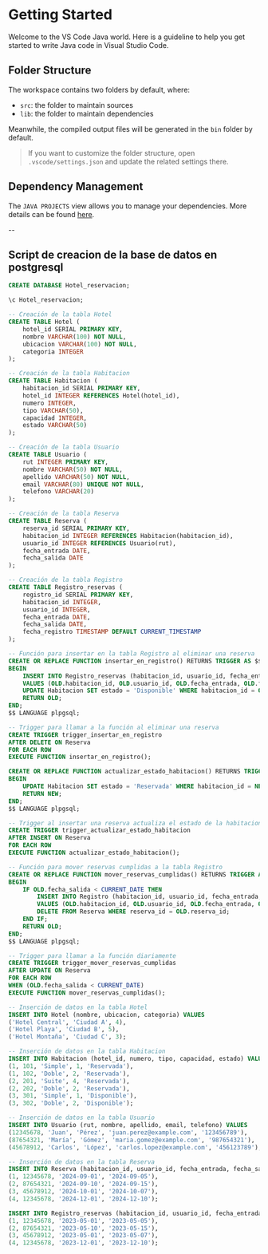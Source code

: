 # Getting Started

Welcome to the VS Code Java world. Here is a guideline to help you get started to write Java code in Visual Studio Code.

## Folder Structure

The workspace contains two folders by default, where:

- `src`: the folder to maintain sources
- `lib`: the folder to maintain dependencies

Meanwhile, the compiled output files will be generated in the `bin` folder by default.

> If you want to customize the folder structure, open `.vscode/settings.json` and update the related settings there.

## Dependency Management

The `JAVA PROJECTS` view allows you to manage your dependencies. More details can be found [here](https://github.com/microsoft/vscode-java-dependency#manage-dependencies).

--  

## Script de creacion de la base de datos en postgresql

```sql
CREATE DATABASE Hotel_reservacion;

\c Hotel_reservacion;

-- Creación de la tabla Hotel
CREATE TABLE Hotel (
    hotel_id SERIAL PRIMARY KEY,
    nombre VARCHAR(100) NOT NULL,
    ubicacion VARCHAR(100) NOT NULL,
    categoria INTEGER
);

-- Creación de la tabla Habitacion
CREATE TABLE Habitacion (
    habitacion_id SERIAL PRIMARY KEY,
    hotel_id INTEGER REFERENCES Hotel(hotel_id),
    numero INTEGER,
    tipo VARCHAR(50),
    capacidad INTEGER,
    estado VARCHAR(50)
);

-- Creación de la tabla Usuario
CREATE TABLE Usuario (
    rut INTEGER PRIMARY KEY,
    nombre VARCHAR(50) NOT NULL,
    apellido VARCHAR(50) NOT NULL,
    email VARCHAR(80) UNIQUE NOT NULL,
    telefono VARCHAR(20)
);

-- Creación de la tabla Reserva
CREATE TABLE Reserva (
    reserva_id SERIAL PRIMARY KEY,
    habitacion_id INTEGER REFERENCES Habitacion(habitacion_id),
    usuario_id INTEGER REFERENCES Usuario(rut),
    fecha_entrada DATE,
    fecha_salida DATE
);

-- Creación de la tabla Registro
CREATE TABLE Registro_reservas (
    registro_id SERIAL PRIMARY KEY,
    habitacion_id INTEGER,
    usuario_id INTEGER,
    fecha_entrada DATE,
    fecha_salida DATE,
    fecha_registro TIMESTAMP DEFAULT CURRENT_TIMESTAMP
);

-- Función para insertar en la tabla Registro al eliminar una reserva
CREATE OR REPLACE FUNCTION insertar_en_registro() RETURNS TRIGGER AS $$
BEGIN
    INSERT INTO Registro_reservas (habitacion_id, usuario_id, fecha_entrada, fecha_salida)
    VALUES (OLD.habitacion_id, OLD.usuario_id, OLD.fecha_entrada, OLD.fecha_salida);
    UPDATE Habitacion SET estado = 'Disponible' WHERE habitacion_id = OLD.habitacion_id;
    RETURN OLD;
END;
$$ LANGUAGE plpgsql;

-- Trigger para llamar a la función al eliminar una reserva
CREATE TRIGGER trigger_insertar_en_registro
AFTER DELETE ON Reserva
FOR EACH ROW
EXECUTE FUNCTION insertar_en_registro();

CREATE OR REPLACE FUNCTION actualizar_estado_habitacion() RETURNS TRIGGER AS $$
BEGIN
    UPDATE Habitacion SET estado = 'Reservada' WHERE habitacion_id = NEW.habitacion_id;
    RETURN NEW;
END;
$$ LANGUAGE plpgsql;

-- Trigger al insertar una reserva actualiza el estado de la habitacion
CREATE TRIGGER trigger_actualizar_estado_habitacion
AFTER INSERT ON Reserva
FOR EACH ROW
EXECUTE FUNCTION actualizar_estado_habitacion();

-- Función para mover reservas cumplidas a la tabla Registro
CREATE OR REPLACE FUNCTION mover_reservas_cumplidas() RETURNS TRIGGER AS $$
BEGIN
    IF OLD.fecha_salida < CURRENT_DATE THEN
        INSERT INTO Registro (habitacion_id, usuario_id, fecha_entrada, fecha_salida)
        VALUES (OLD.habitacion_id, OLD.usuario_id, OLD.fecha_entrada, OLD.fecha_salida);
        DELETE FROM Reserva WHERE reserva_id = OLD.reserva_id;
    END IF;
    RETURN OLD;
END;
$$ LANGUAGE plpgsql;

-- Trigger para llamar a la función diariamente
CREATE TRIGGER trigger_mover_reservas_cumplidas
AFTER UPDATE ON Reserva
FOR EACH ROW
WHEN (OLD.fecha_salida < CURRENT_DATE)
EXECUTE FUNCTION mover_reservas_cumplidas();

-- Inserción de datos en la tabla Hotel
INSERT INTO Hotel (nombre, ubicacion, categoria) VALUES
('Hotel Central', 'Ciudad A', 4),
('Hotel Playa', 'Ciudad B', 5),
('Hotel Montaña', 'Ciudad C', 3);

-- Inserción de datos en la tabla Habitacion
INSERT INTO Habitacion (hotel_id, numero, tipo, capacidad, estado) VALUES
(1, 101, 'Simple', 1, 'Reservada'),
(1, 102, 'Doble', 2, 'Reservada'),
(2, 201, 'Suite', 4, 'Reservada'),
(2, 202, 'Doble', 2, 'Reservada'),
(3, 301, 'Simple', 1, 'Disponible'),
(3, 302, 'Doble', 2, 'Disponible');

-- Inserción de datos en la tabla Usuario
INSERT INTO Usuario (rut, nombre, apellido, email, telefono) VALUES
(12345678, 'Juan', 'Pérez', 'juan.perez@example.com', '123456789'),
(87654321, 'María', 'Gómez', 'maria.gomez@example.com', '987654321'),
(45678912, 'Carlos', 'López', 'carlos.lopez@example.com', '456123789');

-- Inserción de datos en la tabla Reserva
INSERT INTO Reserva (habitacion_id, usuario_id, fecha_entrada, fecha_salida) VALUES
(1, 12345678, '2024-09-01', '2024-09-05'),
(2, 87654321, '2024-09-10', '2024-09-15'),
(3, 45678912, '2024-10-01', '2024-10-07'),
(4, 12345678, '2024-12-01', '2024-12-10');

INSERT INTO Registro_reservas (habitacion_id, usuario_id, fecha_entrada, fecha_salida) VALUES
(1, 12345678, '2023-05-01', '2023-05-05'),
(2, 87654321, '2023-05-10', '2023-05-15'),
(3, 45678912, '2023-05-01', '2023-05-07'),
(4, 12345678, '2023-12-01', '2023-12-10');

```
